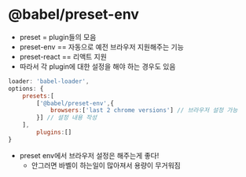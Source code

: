 # @babel/preset-env

- preset = plugin들의 모음
- preset-env == 자동으로 예전 브라우저 지원해주는 기능
- preset-react == 리액트 지원 
- 따라서 각 plugin에 대한 설정을 해야 하는 경우도 있음

```javascript
loader: 'babel-loader',
options: {
    presets:[
        ['@babel/preset-env',{
            browsers:['last 2 chrome versions'] // 브라우저 설정 가능 
        }] // 설정 내용 작성
    ],
        plugins:[]
}
```

- preset env에서 브라우저 설정은 해주는게 좋다!
  - 안그러면 바벨이 하는일이 많아져서 용량이 무거워짐 
